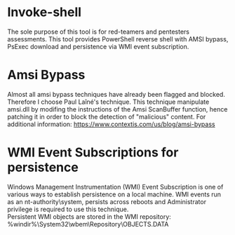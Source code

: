 # Invoke-shell
The sole purpose of this tool is for red-teamers and pentesters assessments.
This tool provides PowerShell reverse shell with AMSI bypass, PsExec download and persistence via WMI event subscription.

# Amsi Bypass
Almost all amsi bypass techniques have already been flagged and blocked. Therefore I choose Paul Laîné's technique. This technique manipulate amsi.dll by modifing the instructions of the Amsi ScanBuffer function, hence patching it in order to block the detection of "malicious" content.
    For additional information: https://www.contextis.com/us/blog/amsi-bypass

# WMI Event Subscriptions for persistence
Windows Management Instrumentation (WMI) Event Subscription is one of various ways to establish persistence on a local machine.
WMI events run as an nt-authority\system, persists across reboots and Administrator privilege is required to use this technique.      
Persistent WMI objects are stored in the WMI repository:
%windir%\System32\wbem\Repository\OBJECTS.DATA
